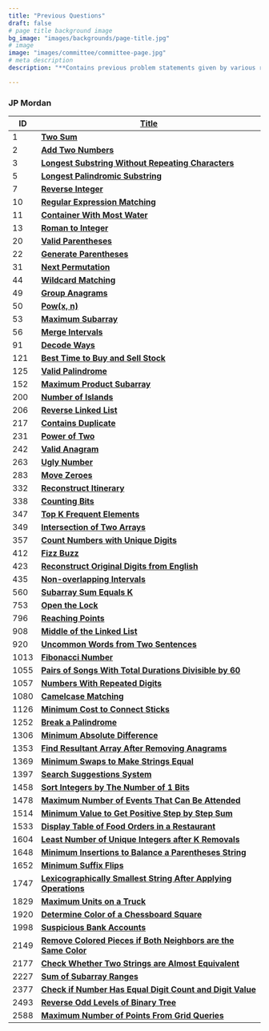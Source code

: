 ```yaml
---
title: "Previous Questions"
draft: false
# page title background image
bg_image: "images/backgrounds/page-title.jpg"
# image
image: "images/committee/committee-page.jpg"
# meta description
description: "**Contains previous problem statements given by various recruitors during their selection process.**"

---
```

### JP Mordan

| ID   | **[Title](Link)**                                                                                                                                                         |
|------|---------------------------------------------------------------------------------------------------------------------------------------------------------------------------|
| 1    | **[Two Sum](https://leetcode.com/problems/two-sum/description/)**                                                                                                         |
| 2    | **[Add Two Numbers](https://leetcode.com/problems/add-two-numbers/description/)**                                                                                         |
| 3    | **[Longest Substring Without Repeating Characters](https://leetcode.com/problems/longest-substring-without-repeating-characters/description/)**                           |
| 5    | **[Longest Palindromic Substring](https://leetcode.com/problems/longest-palindromic-substring/description/)**                                                             |
| 7    | **[Reverse Integer](https://leetcode.com/problems/reverse-integer/description/)**                                                                                         |
| 10   | **[Regular Expression Matching](https://leetcode.com/problems/regular-expression-matching/description/)**                                                                 |
| 11   | **[Container With Most Water](https://leetcode.com/problems/container-with-most-water/description/)**                                                                     |
| 13   | **[Roman to Integer](https://leetcode.com/problems/roman-to-integer/description/)**                                                                                       |
| 20   | **[Valid Parentheses](https://leetcode.com/problems/valid-parentheses/description/)**                                                                                     |
| 22   | **[Generate Parentheses](https://leetcode.com/problems/generate-parentheses/description/)**                                                                               |
| 31   | **[Next Permutation](https://leetcode.com/problems/next-permutation/description/)**                                                                                       |
| 44   | **[Wildcard Matching](https://leetcode.com/problems/wildcard-matching/description/)**                                                                                     |
| 49   | **[Group Anagrams](https://leetcode.com/problems/group-anagrams/description/)**                                                                                           |
| 50   | **[Pow(x, n)](https://leetcode.com/problems/powx-n/description/)**                                                                                                        |
| 53   | **[Maximum Subarray](https://leetcode.com/problems/maximum-subarray/description/)**                                                                                       |
| 56   | **[Merge Intervals](https://leetcode.com/problems/merge-intervals/description/)**                                                                                         |
| 91   | **[Decode Ways](https://leetcode.com/problems/decode-ways/description/)**                                                                                                 |
| 121  | **[Best Time to Buy and Sell Stock](https://leetcode.com/problems/best-time-to-buy-and-sell-stock/description/)**                                                         |
| 125  | **[Valid Palindrome](https://leetcode.com/problems/valid-palindrome/description/)**                                                                                       |
| 152  | **[Maximum Product Subarray](https://leetcode.com/problems/maximum-product-subarray/description/)**                                                                       |
| 200  | **[Number of Islands](https://leetcode.com/problems/number-of-islands/description/)**                                                                                     |
| 206  | **[Reverse Linked List](https://leetcode.com/problems/reverse-linked-list/description/)**                                                                                 |
| 217  | **[Contains Duplicate](https://leetcode.com/problems/contains-duplicate/description/)**                                                                                   |
| 231  | **[Power of Two](https://leetcode.com/problems/power-of-two/description/)**                                                                                               |
| 242  | **[Valid Anagram](https://leetcode.com/problems/valid-anagram/description/)**                                                                                             |
| 263  | **[Ugly Number](https://leetcode.com/problems/ugly-number/description/)**                                                                                                 |
| 283  | **[Move Zeroes](https://leetcode.com/problems/move-zeroes/description/)**                                                                                                 |
| 332  | **[Reconstruct Itinerary](https://leetcode.com/problems/reconstruct-itinerary/description/)**                                                                             |
| 338  | **[Counting Bits](https://leetcode.com/problems/counting-bits/description/)**                                                                                             |
| 347  | **[Top K Frequent Elements](https://leetcode.com/problems/top-k-frequent-elements/description/)**                                                                         |
| 349  | **[Intersection of Two Arrays](https://leetcode.com/problems/intersection-of-two-arrays/description/)**                                                                   |
| 357  | **[Count Numbers with Unique Digits](https://leetcode.com/problems/count-numbers-with-unique-digits/description/)**                                                       |
| 412  | **[Fizz Buzz](https://leetcode.com/problems/fizz-buzz/description/)**                                                                                                     |
| 423  | **[Reconstruct Original Digits from English](https://leetcode.com/problems/reconstruct-original-digits-from-english/description/)**                                       |
| 435  | **[Non-overlapping Intervals](https://leetcode.com/problems/non-overlapping-intervals/description/)**                                                                     |
| 560  | **[Subarray Sum Equals K](https://leetcode.com/problems/subarray-sum-equals-k/description/)**                                                                             |
| 753  | **[Open the Lock](https://leetcode.com/problems/open-the-lock/description/)**                                                                                             |
| 796  | **[Reaching Points](https://leetcode.com/problems/reaching-points/description/)**                                                                                         |
| 908  | **[Middle of the Linked List](https://leetcode.com/problems/middle-of-the-linked-list/description/)**                                                                     |
| 920  | **[Uncommon Words from Two Sentences](https://leetcode.com/problems/uncommon-words-from-two-sentences/description/)**                                                     |
| 1013 | **[Fibonacci Number](https://leetcode.com/problems/fibonacci-number/description/)**                                                                                       |
| 1055 | **[Pairs of Songs With Total Durations Divisible by 60](https://leetcode.com/problems/pairs-of-songs-with-total-durations-divisible-by-60/description/)**                 |
| 1057 | **[Numbers With Repeated Digits](https://leetcode.com/problems/numbers-with-repeated-digits/description/)**                                                               |
| 1080 | **[Camelcase Matching](https://leetcode.com/problems/camelcase-matching/description/)**                                                                                   |
| 1126 | **[Minimum Cost to Connect Sticks](https://leetcode.com/problems/minimum-cost-to-connect-sticks/description/)**                                                           |
| 1252 | **[Break a Palindrome](https://leetcode.com/problems/break-a-palindrome/description/)**                                                                                   |
| 1306 | **[Minimum Absolute Difference](https://leetcode.com/problems/minimum-absolute-difference/description/)**                                                                 |
| 1353 | **[Find Resultant Array After Removing Anagrams](https://leetcode.com/problems/find-resultant-array-after-removing-anagrams/description/)**                               |
| 1369 | **[Minimum Swaps to Make Strings Equal](https://leetcode.com/problems/minimum-swaps-to-make-strings-equal/description/)**                                                 |
| 1397 | **[Search Suggestions System](https://leetcode.com/problems/search-suggestions-system/description/)**                                                                     |
| 1458 | **[Sort Integers by The Number of 1 Bits](https://leetcode.com/problems/sort-integers-by-the-number-of-1-bits/description/)**                                             |
| 1478 | **[Maximum Number of Events That Can Be Attended](https://leetcode.com/problems/maximum-number-of-events-that-can-be-attended/description/)**                             |
| 1514 | **[Minimum Value to Get Positive Step by Step Sum](https://leetcode.com/problems/minimum-value-to-get-positive-step-by-step-sum/description/)**                           |
| 1533 | **[Display Table of Food Orders in a Restaurant](https://leetcode.com/problems/display-table-of-food-orders-in-a-restaurant/description/)**                               |
| 1604 | **[Least Number of Unique Integers after K Removals](https://leetcode.com/problems/least-number-of-unique-integers-after-k-removals/description/)**                       |
| 1648 | **[Minimum Insertions to Balance a Parentheses String](https://leetcode.com/problems/minimum-insertions-to-balance-a-parentheses-string/description/)**                   |
| 1652 | **[Minimum Suffix Flips](https://leetcode.com/problems/minimum-suffix-flips/description/)**                                                                               |
| 1747 | **[Lexicographically Smallest String After Applying Operations](https://leetcode.com/problems/lexicographically-smallest-string-after-applying-operations/description/)** |
| 1829 | **[Maximum Units on a Truck](https://leetcode.com/problems/maximum-units-on-a-truck/description/)**                                                                       |
| 1920 | **[Determine Color of a Chessboard Square](https://leetcode.com/problems/determine-color-of-a-chessboard-square/description/)**                                           |
| 1998 | **[Suspicious Bank Accounts](https://leetcode.com/problems/suspicious-bank-accounts/description/)**                                                                       |
| 2149 | **[Remove Colored Pieces if Both Neighbors are the Same Color](https://leetcode.com/problems/remove-colored-pieces-if-both-neighbors-are-the-same-color/description/)**   |
| 2177 | **[Check Whether Two Strings are Almost Equivalent](https://leetcode.com/problems/check-whether-two-strings-are-almost-equivalent/description/)**                         |
| 2227 | **[Sum of Subarray Ranges](https://leetcode.com/problems/sum-of-subarray-ranges/description/)**                                                                           |
| 2377 | **[Check if Number Has Equal Digit Count and Digit Value](https://leetcode.com/problems/check-if-number-has-equal-digit-count-and-digit-value/description/)**             |
| 2493 | **[Reverse Odd Levels of Binary Tree](https://leetcode.com/problems/reverse-odd-levels-of-binary-tree/description/)**                                                     |
| 2588 | **[Maximum Number of Points From Grid Queries](https://leetcode.com/problems/maximum-number-of-points-from-grid-queries/description/)**                                   |